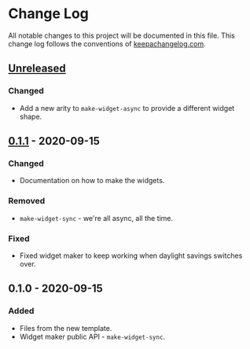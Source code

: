# Change Log
All notable changes to this project will be documented in this file. This change log follows the conventions of [keepachangelog.com](http://keepachangelog.com/).

## [Unreleased]
### Changed
- Add a new arity to `make-widget-async` to provide a different widget shape.

## [0.1.1] - 2020-09-15
### Changed
- Documentation on how to make the widgets.

### Removed
- `make-widget-sync` - we're all async, all the time.

### Fixed
- Fixed widget maker to keep working when daylight savings switches over.

## 0.1.0 - 2020-09-15
### Added
- Files from the new template.
- Widget maker public API - `make-widget-sync`.

[Unreleased]: https://github.com/your-name/web/compare/0.1.1...HEAD
[0.1.1]: https://github.com/your-name/web/compare/0.1.0...0.1.1
